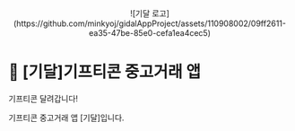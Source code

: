 <div align="center">
![기달 로고](https://github.com/minkyoj/gidalAppProject/assets/110908002/09ff2611-ea35-47be-85e0-cefa1ea4cec5)
</div>

# 🎁 [기달]기프티콘 중고거래 앱

기프티콘 달려갑니다!

기프티콘 중고거래 앱 [기달]입니다.

